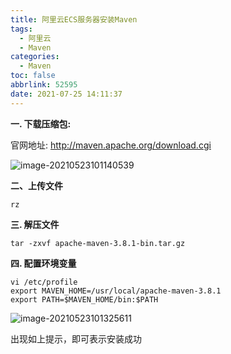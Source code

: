 ```yaml
---
title: 阿里云ECS服务器安装Maven
tags:
  - 阿里云
  - Maven
categories:
  - Maven
toc: false
abbrlink: 52595
date: 2021-07-25 14:11:37
---
```


**一. 下载压缩包:**

官网地址: http://maven.apache.org/download.cgi

<!--more-->

![image-20210523101140539](https://cdn.jsdelivr.net/gh/liuhuanhuan963019/blogPicture/md_photos/%E9%98%BF%E9%87%8C%E4%BA%91ECS%E6%9C%8D%E5%8A%A1%E5%99%A8%E5%AE%89%E8%A3%85maven1.png)

**二、上传文件**

```shell
rz
```

**三. 解压文件**

```shell
tar -zxvf apache-maven-3.8.1-bin.tar.gz
```

**四. 配置环境变量**

```shell
vi /etc/profile
export MAVEN_HOME=/usr/local/apache-maven-3.8.1
export PATH=$MAVEN_HOME/bin:$PATH 
```

![image-20210523101325611](https://cdn.jsdelivr.net/gh/liuhuanhuan963019/blogPicture/md_photos/%E9%98%BF%E9%87%8C%E4%BA%91%E6%9C%8D%E5%8A%A1%E5%99%A8%E5%AE%89%E8%A3%85Maven2.png)

出现如上提示，即可表示安装成功

